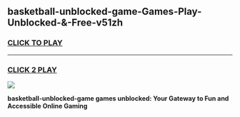 
## basketball-unblocked-game-Games-Play-Unblocked-&-Free-v51zh
<h3>
<a href="https://premium76.site?title=basketball-unblocked-game&ref=24A">CLICK TO PLAY</a></h3>
<hr>

<h3>
<a href="https://premium76.site?title=basketball-unblocked-game&ref=24A">CLICK 2 PLAY</a>
  
</h3>

<a href="https://premium76.site?title=basketball-unblocked-game&ref=24A"><img src="https://clearcache.store/games.png"></a>


**basketball-unblocked-game games unblocked: Your Gateway to Fun and Accessible Online Gaming**
